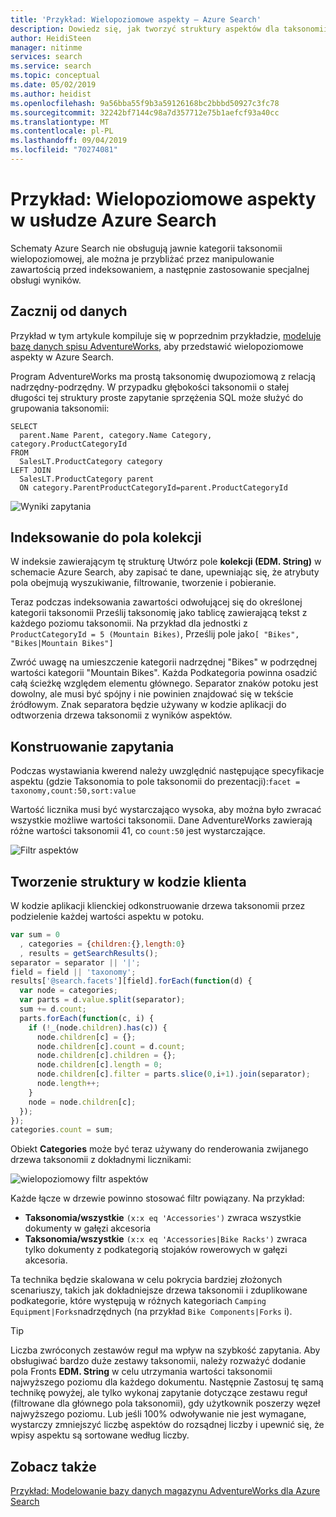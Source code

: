 ```yaml
---
title: 'Przykład: Wielopoziomowe aspekty — Azure Search'
description: Dowiedz się, jak tworzyć struktury aspektów dla taksonomii wielopoziomowej, tworząc zagnieżdżoną strukturę nawigacji, którą można uwzględnić na stronach aplikacji.
author: HeidiSteen
manager: nitinme
services: search
ms.service: search
ms.topic: conceptual
ms.date: 05/02/2019
ms.author: heidist
ms.openlocfilehash: 9a56bba55f9b3a59126168bc2bbbd50927c3fc78
ms.sourcegitcommit: 32242bf7144c98a7d357712e75b1aefcf93a40cc
ms.translationtype: MT
ms.contentlocale: pl-PL
ms.lasthandoff: 09/04/2019
ms.locfileid: "70274081"
---
```

# <a name="example-multi-level-facets-in-azure-search"></a>Przykład: Wielopoziomowe aspekty w usłudze Azure Search

Schematy Azure Search nie obsługują jawnie kategorii taksonomii wielopoziomowej, ale można je przybliżać przez manipulowanie zawartością przed indeksowaniem, a następnie zastosowanie specjalnej obsługi wyników. 

## <a name="start-with-the-data"></a>Zacznij od danych

Przykład w tym artykule kompiluje się w poprzednim przykładzie, [modeluje bazę danych spisu AdventureWorks](search-example-adventureworks-modeling.md), aby przedstawić wielopoziomowe aspekty w Azure Search.

Program AdventureWorks ma prostą taksonomię dwupoziomową z relacją nadrzędny-podrzędny. W przypadku głębokości taksonomii o stałej długości tej struktury proste zapytanie sprzężenia SQL może służyć do grupowania taksonomii:

```T-SQL
SELECT 
  parent.Name Parent, category.Name Category, category.ProductCategoryId
FROM 
  SalesLT.ProductCategory category
LEFT JOIN
  SalesLT.ProductCategory parent
  ON category.ParentProductCategoryId=parent.ProductCategoryId
```

  ![Wyniki zapytania](./media/search-example-adventureworks/prod-query-results.png "Wyniki zapytania")

## <a name="indexing-to-a-collection-field"></a>Indeksowanie do pola kolekcji

W indeksie zawierającym tę strukturę Utwórz pole **kolekcji (EDM. String)** w schemacie Azure Search, aby zapisać te dane, upewniając się, że atrybuty pola obejmują wyszukiwanie, filtrowanie, tworzenie i pobieranie.

Teraz podczas indeksowania zawartości odwołującej się do określonej kategorii taksonomii Prześlij taksonomię jako tablicę zawierającą tekst z każdego poziomu taksonomii. Na przykład dla jednostki z `ProductCategoryId = 5 (Mountain Bikes)`, Prześlij pole jako`[ "Bikes", "Bikes|Mountain Bikes"]`

Zwróć uwagę na umieszczenie kategorii nadrzędnej "Bikes" w podrzędnej wartości kategorii "Mountain Bikes". Każda Podkategoria powinna osadzić całą ścieżkę względem elementu głównego. Separator znaków potoku jest dowolny, ale musi być spójny i nie powinien znajdować się w tekście źródłowym. Znak separatora będzie używany w kodzie aplikacji do odtworzenia drzewa taksonomii z wyników aspektów.

## <a name="construct-the-query"></a>Konstruowanie zapytania

Podczas wystawiania kwerend należy uwzględnić następujące specyfikacje aspektu (gdzie Taksonomia to pole taksonomii do prezentacji):`facet = taxonomy,count:50,sort:value`

Wartość licznika musi być wystarczająco wysoka, aby można było zwracać wszystkie możliwe wartości taksonomii. Dane AdventureWorks zawierają różne wartości taksonomii 41, co `count:50` jest wystarczające.

  ![Filtr aspektów](./media/search-example-adventureworks/facet-filter.png "Filtr aspektów")

## <a name="build-the-structure-in-client-code"></a>Tworzenie struktury w kodzie klienta

W kodzie aplikacji klienckiej odkonstruowanie drzewa taksonomii przez podzielenie każdej wartości aspektu w potoku.

```javascript
var sum = 0
  , categories = {children:{},length:0}
  , results = getSearchResults();
separator = separator || '|';
field = field || 'taxonomy';
results['@search.facets'][field].forEach(function(d) {
  var node = categories;
  var parts = d.value.split(separator);
  sum += d.count;
  parts.forEach(function(c, i) {
    if (!_(node.children).has(c)) {
      node.children[c] = {};
      node.children[c].count = d.count;
      node.children[c].children = {};
      node.children[c].length = 0;
      node.children[c].filter = parts.slice(0,i+1).join(separator);
      node.length++;
    }
    node = node.children[c];
  });
});
categories.count = sum;
```

Obiekt **Categories** może być teraz używany do renderowania zwijanego drzewa taksonomii z dokładnymi licznikami:

  ![wielopoziomowy filtr aspektów](./media/search-example-adventureworks/multi-level-facet.png "wielopoziomowy filtr aspektów")

 
Każde łącze w drzewie powinno stosować filtr powiązany. Na przykład:

+ **Taksonomia/wszystkie** `(x:x eq 'Accessories')` zwraca wszystkie dokumenty w gałęzi akcesoria
+ **Taksonomia/wszystkie** `(x:x eq 'Accessories|Bike Racks')` zwraca tylko dokumenty z podkategorią stojaków rowerowych w gałęzi akcesoria.

Ta technika będzie skalowana w celu pokrycia bardziej złożonych scenariuszy, takich jak dokładniejsze drzewa taksonomii i zduplikowane podkategorie, które występują w różnych kategoriach `Camping Equipment|Forks`nadrzędnych (na przykład `Bike Components|Forks` i).

> [!TIP]
> Liczba zwróconych zestawów reguł ma wpływ na szybkość zapytania. Aby obsługiwać bardzo duże zestawy taksonomii, należy rozważyć dodanie pola Fronts **EDM. String** w celu utrzymania wartości taksonomii najwyższego poziomu dla każdego dokumentu. Następnie Zastosuj tę samą technikę powyżej, ale tylko wykonaj zapytanie dotyczące zestawu reguł (filtrowane dla głównego pola taksonomii), gdy użytkownik poszerzy węzeł najwyższego poziomu. Lub jeśli 100% odwoływanie nie jest wymagane, wystarczy zmniejszyć liczbę aspektów do rozsądnej liczby i upewnić się, że wpisy aspektu są sortowane według liczby.

## <a name="see-also"></a>Zobacz także

[Przykład: Modelowanie bazy danych magazynu AdventureWorks dla Azure Search](search-example-adventureworks-modeling.md)